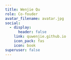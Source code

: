 ```yaml
---
title: Wenjie Qu
role: Co-fouder
avatar_filename: avatar.jpg
social:
  - display:
      header: false
    link: quwenjie.github.io
    icon_pack: fas
    icon: book
superuser: false
---
```

